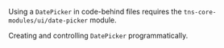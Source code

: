 Using a `DatePicker` in code-behind files requires the `tns-core-modules/ui/date-picker` module.
<snippet id='date-picker-require'/>

Creating and controlling `DatePicker` programmatically.
<snippet id='date-picker-code-behind'/>